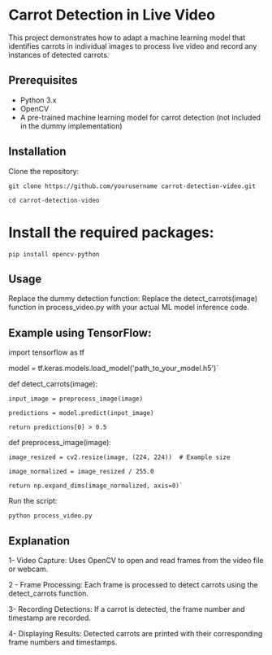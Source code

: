 # Carrot Detection in Live Video

This project demonstrates how to adapt a machine learning model that identifies carrots in individual images to process live video and record any instances of detected carrots.

## Prerequisites
- Python 3.x
- OpenCV
- A pre-trained machine learning model for carrot detection (not included in the dummy implementation)

## Installation
Clone the repository:

`git clone https://github.com/yourusername carrot-detection-video.git`

`cd carrot-detection-video`


# Install the required packages:

`pip install opencv-python`

## Usage

Replace the dummy detection function:
Replace the detect_carrots(image) function in process_video.py with your actual ML model inference code.

## Example using TensorFlow:

import tensorflow as tf

model = tf.keras.models.load_model('path_to_your_model.h5')`


def detect_carrots(image):
    
    input_image = preprocess_image(image)
    
    predictions = model.predict(input_image)
    
    return predictions[0] > 0.5


def preprocess_image(image):
    
    image_resized = cv2.resize(image, (224, 224))  # Example size
    
    image_normalized = image_resized / 255.0
    
    return np.expand_dims(image_normalized, axis=0)`
    
Run the script:

`python process_video.py`

## Explanation

1- Video Capture: Uses OpenCV to open and read frames from the video file or webcam.

2 - Frame Processing: Each frame is processed to detect carrots using the detect_carrots function.

3- Recording Detections: If a carrot is detected, the frame number and timestamp are recorded.

4- Displaying Results: Detected carrots are printed with their corresponding frame numbers and timestamps.
